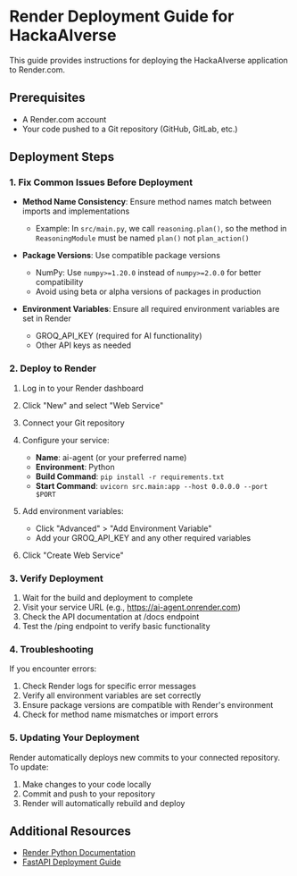 # Render Deployment Guide for HackaAIverse

This guide provides instructions for deploying the HackaAIverse application to Render.com.

## Prerequisites

- A Render.com account
- Your code pushed to a Git repository (GitHub, GitLab, etc.)

## Deployment Steps

### 1. Fix Common Issues Before Deployment

- **Method Name Consistency**: Ensure method names match between imports and implementations
  - Example: In `src/main.py`, we call `reasoning.plan()`, so the method in `ReasoningModule` must be named `plan()` not `plan_action()`

- **Package Versions**: Use compatible package versions
  - NumPy: Use `numpy>=1.20.0` instead of `numpy>=2.0.0` for better compatibility
  - Avoid using beta or alpha versions of packages in production

- **Environment Variables**: Ensure all required environment variables are set in Render
  - GROQ_API_KEY (required for AI functionality)
  - Other API keys as needed

### 2. Deploy to Render

1. Log in to your Render dashboard
2. Click "New" and select "Web Service"
3. Connect your Git repository
4. Configure your service:
   - **Name**: ai-agent (or your preferred name)
   - **Environment**: Python
   - **Build Command**: `pip install -r requirements.txt`
   - **Start Command**: `uvicorn src.main:app --host 0.0.0.0 --port $PORT`

5. Add environment variables:
   - Click "Advanced" > "Add Environment Variable"
   - Add your GROQ_API_KEY and any other required variables

6. Click "Create Web Service"

### 3. Verify Deployment

1. Wait for the build and deployment to complete
2. Visit your service URL (e.g., https://ai-agent.onrender.com)
3. Check the API documentation at /docs endpoint
4. Test the /ping endpoint to verify basic functionality

### 4. Troubleshooting

If you encounter errors:

1. Check Render logs for specific error messages
2. Verify all environment variables are set correctly
3. Ensure package versions are compatible with Render's environment
4. Check for method name mismatches or import errors

### 5. Updating Your Deployment

Render automatically deploys new commits to your connected repository. To update:

1. Make changes to your code locally
2. Commit and push to your repository
3. Render will automatically rebuild and deploy

## Additional Resources

- [Render Python Documentation](https://render.com/docs/deploy-python)
- [FastAPI Deployment Guide](https://fastapi.tiangolo.com/deployment/)
